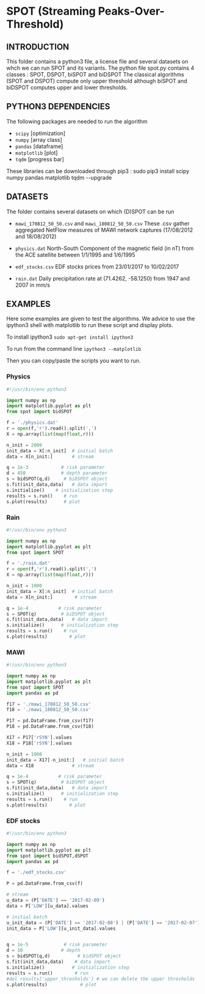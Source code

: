 # SPOT (Streaming Peaks-Over-Threshold)

## INTRODUCTION
This folder contains a python3 file, a license file and several datasets on whch we can run SPOT and its variants.
The python file spot.py contains 4 classes : SPOT, DSPOT, biSPOT and biDSPOT
The classical algorithms (SPOT and DSPOT) compute only upper threshold although
biSPOT and biDSPOT computes upper and lower thresholds.



## PYTHON3 DEPENDENCIES
The following packages are needed to run the algorithm

* `scipy`		[optimization]
* `numpy`		[array class]
* `pandas` 		[dataframe]
* `matplotlib` 	[plot]
* `tqdm`	[progress bar]

These libraries can be downloaded through pip3 :
	sudo pip3 install scipy numpy pandas matplotlib tqdm --upgrade




## DATASETS
The folder contains several datasets on which (D)SPOT can be run

* `mawi_170812_50_50.csv` and `mawi_180812_50_50.csv`
	These .csv gather aggregated NetFlow measures of MAWI network captures
	(17/08/2012 and 18/08/2012)

* `physics.dat`
	North-South Component of the magnetic field (in nT) from the ACE satellite
	between 1/1/1995 and 1/6/1995

* `edf_stocks.csv`
	EDF stocks prices from 23/01/2017 to 10/02/2017

* `rain.dat`
	Daily precipitation rate at (71.4262, -58.1250) from 1947 and 2007 in mm/s


## EXAMPLES
Here some examples are given to test the algorithms. We advice to use the ipython3 shell with matplotlib to run these script and display plots.

To install ipython3
	`sudo apt-get install ipython3`

To run from the command line
	`ipython3 --matplotlib`

Then you can copy/paste the scripts you want to run.



### Physics
```python
#!/usr/bin/env python3

import numpy as np
import matplotlib.pyplot as plt
from spot import bidSPOT

f = './physics.dat'
r = open(f,'r').read().split(',')
X = np.array(list(map(float,r)))

n_init = 2000
init_data = X[:n_init] 	# initial batch
data = X[n_init:]  		# stream

q = 1e-3 			# risk parameter
d = 450  			# depth parameter
s = bidSPOT(q,d)     # biDSPOT object
s.fit(init_data,data) 	# data import
s.initialize() 	  # initialization step
results = s.run()    # run
s.plot(results) 	 # plot
```



### Rain
```python
#!/usr/bin/env python3

import numpy as np
import matplotlib.pyplot as plt
from spot import SPOT

f = './rain.dat'
r = open(f,'r').read().split(',')
X = np.array(list(map(float,r)))

n_init = 1000
init_data = X[:n_init] 	# initial batch
data = X[n_init:] 		 # stream

q = 1e-4 		   # risk parameter
s = SPOT(q) 		# biDSPOT object
s.fit(init_data,data) 	# data import
s.initialize() 		# initialization step
results = s.run() 	 # run
s.plot(results) 	   # plot
```



### MAWI
```python
#!/usr/bin/env python3

import numpy as np
import matplotlib.pyplot as plt
from spot import SPOT
import pandas as pd

f17 = './mawi_170812_50_50.csv'
f18 = './mawi_180812_50_50.csv'

P17 = pd.DataFrame.from_csv(f17)
P18 = pd.DataFrame.from_csv(f18)

X17 = P17['rSYN'].values
X18 = P18['rSYN'].values

n_init = 1000
init_data = X17[-n_init:] 	# initial batch
data = X18 	   			# stream

q = 1e-4 		   # risk parameter
s = SPOT(q) 		# biDSPOT object
s.fit(init_data,data) 	# data import
s.initialize() 		# initialization step
results = s.run() 	 # run
s.plot(results) 	   # plot
```


### EDF stocks
```python
#!/usr/bin/env python3

import numpy as np
import matplotlib.pyplot as plt
from spot import bidSPOT,dSPOT
import pandas as pd

f = './edf_stocks.csv'

P = pd.DataFrame.from_csv(f)

# stream
u_data = (P['DATE'] == '2017-02-09')
data = P['LOW'][u_data].values

# initial batch
u_init_data = (P['DATE'] == '2017-02-08') | (P['DATE'] == '2017-02-07') | (P['DATE'] == '2017-02-06')
init_data = P['LOW'][u_init_data].values


q = 1e-5 			 # risk parameter
d = 10				# depth
s = bidSPOT(q,d) 		  # bidSPOT object
s.fit(init_data,data) 	 # data import
s.initialize() 			# initialization step
results = s.run() 		 # run
#del results['upper_thresholds'] # we can delete the upper thresholds
s.plot(results) 		   # plot
```
